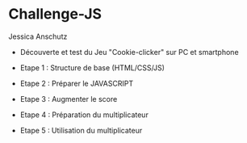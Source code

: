 # Challenge-JS 

Jessica Anschutz 

- Découverte et test du Jeu "Cookie-clicker" sur PC et smartphone

- Etape 1 : Structure de base (HTML/CSS/JS)
- Etape 2 : Préparer le JAVASCRIPT
- Etape 3 : Augmenter le score
- Etape 4 : Préparation du multiplicateur 
- Etape 5 : Utilisation du multiplicateur 





